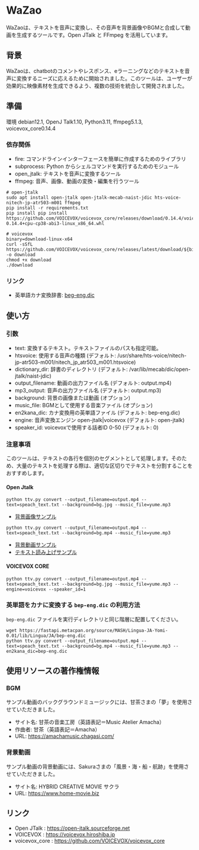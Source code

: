 # WaZao
WaZaoは、テキストを音声に変換し、その音声を背景画像やBGMと合成して動画を生成するツールです。Open JTalk と FFmpeg を活用しています。

## 背景
WaZaoは、chatbotのコメントやレスポンス、eラーニングなどのテキストを音声に変換するニーズに応えるために開始されました。このツールは、ユーザーが効果的に映像素材を生成できるよう、複数の技術を統合して開発されました。

## 準備
環境 debian12.1, OpenJ Talk1.10, Python3.11, ffmpeg5.1.3, voicevox_core0.14.4  
### 依存関係
* fire: コマンドラインインターフェースを簡単に作成するためのライブラリ
* subprocess: Python からシェルコマンドを実行するためのモジュール
* open_jtalk: テキストを音声に変換するツール
* ffmpeg: 音声、画像、動画の変換・編集を行うツール
```shell
# open-jtalk
sudo apt install open-jtalk open-jtalk-mecab-naist-jdic hts-voice-nitech-jp-atr503-m001 ffmpeg
pip install -r requirements.txt
pip install pip install https://github.com/VOICEVOX/voicevox_core/releases/download/0.14.4/voicevox_core-0.14.4+cpu-cp38-abi3-linux_x86_64.whl

# voicevox
binary=download-linux-x64
curl -sSfL https://github.com/VOICEVOX/voicevox_core/releases/latest/download/${binary} -o download
chmod +x download
./download
```

### リンク
* 英単語カナ変換辞書: [beg-eng.dic](https://fastapi.metacpan.org/source/MASH/Lingua-JA-Yomi-0.01/lib/Lingua/JA)

## 使い方
### 引数
* text: 変換するテキスト。テキストファイルのパスも指定可能。
* htsvoice: 使用する音声の種類 (デフォルト: /usr/share/hts-voice/nitech-jp-atr503-m001/nitech_jp_atr503_m001.htsvoice)
* dictionary_dir: 辞書のディレクトリ (デフォルト: /var/lib/mecab/dic/open-jtalk/naist-jdic)
* output_filename: 動画の出力ファイル名 (デフォルト: output.mp4)
* mp3_output: 音声の出力ファイル名 (デフォルト: output.mp3)
* background: 背景の画像または動画 (オプション)
* music_file: BGMとして使用する音楽ファイル (オプション)
* en2kana_dic: カナ変換用の英単語ファイル (デフォルト: bep-eng.dic)
* engine: 音声変換エンジン open-jtalk|voicevox (デフォルト: open-jtalk)
* speaker_id: voicevoxで使用する話者ID 0-50 (デフォルト: 0)

### 注意事項
このツールは、テキストの各行を個別のセグメントとして処理します。そのため、大量のテキストを処理する際は、適切な区切りでテキストを分割することをおすすめします。

#### Open Jtalk
```shell
python ttv.py convert --output_filename=output.mp4 --text=speach_text.txt --background=bg.jpg --music_file=yume.mp3
```  
* [背景画像サンプル](https://github.com/yoshida-kazuo/WaZao/raw/main/output.mp4)  
```shell
python ttv.py convert --output_filename=output.mp4 --text=speach_text.txt --background=bg.mp4 --music_file=yume.mp3
```  
* [背景動画サンプル](https://github.com/yoshida-kazuo/wazao/raw/main/output_movie.mp4)  
* [テキスト読み上げサンプル](https://github.com/yoshida-kazuo/wazao/raw/main/output.mp3)  

#### VOICEVOX CORE
```shell
python ttv.py convert --output_filename=output.mp4 --text=speach_text.txt --background=bg.jpg --music_file=yume.mp3 --engine=voicevox --speaker_id=1
```

### 英単語をカナに変換する `bep-eng.dic` の利用方法
`bep-eng.dic` ファイルを実行ディレクトリと同じ階層に配置してください。
```shell
wget https://fastapi.metacpan.org/source/MASH/Lingua-JA-Yomi-0.01/lib/Lingua/JA/bep-eng.dic
python ttv.py convert --output_filename=output.mp4 --text=speach_text.txt --background=bg.mp4 --music_file=yume.mp3 --en2kana_dic=bep-eng.dic
```

## 使用リソースの著作権情報
### BGM
サンプル動画のバックグラウンドミュージックには、甘茶さまの「夢」を使用させていただきました。  
* サイト名: 甘茶の音楽工房（英語表記＝Music Atelier Amacha）  
* 作曲者: 甘茶（英語表記＝Amacha）  
* URL: https://amachamusic.chagasi.com/

### 背景動画
サンプル動画の背景動画には、Sakuraさまの「風景・海・船・航跡」を使用させていただきました。  
* サイト名: HYBRID CREATIVE MOVIE サクラ
* URL: https://www.home-movie.biz

## リンク
* Open JTalk : https://open-jtalk.sourceforge.net
* VOICEVOX : https://voicevox.hiroshiba.jp
* voicevox_core : https://github.com/VOICEVOX/voicevox_core
